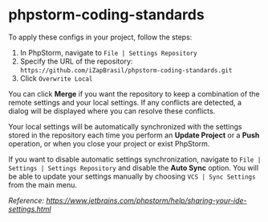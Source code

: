 # phpstorm-coding-standards

To apply these configs in your project, follow the steps:

1. In PhpStorm, navigate to `File | Settings Repository`
2. Specify the URL of the repository: `https://github.com/iZapBrasil/phpstorm-coding-standards.git`
3. Click `Overwrite Local`

You can click **Merge** if you want the repository to keep a combination of the remote settings and your local settings. If any conflicts are detected, a dialog will be displayed where you can resolve these conflicts.

Your local settings will be automatically synchronized with the settings stored in the repository each time you perform an **Update Project** or a **Push** operation, or when you close your project or exist PhpStorm.

If you want to disable automatic settings synchronization, navigate to `File | Settings | Settings Repository` and disable the **Auto Sync** option. You will be able to update your settings manually by choosing `VCS | Sync Settings` from the main menu.  


_Reference: https://www.jetbrains.com/phpstorm/help/sharing-your-ide-settings.html_
